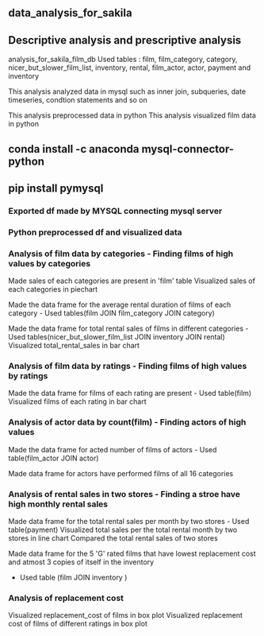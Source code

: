## data_analysis_for_sakila
## Descriptive analysis and prescriptive analysis
analysis_for_sakila_film_db
Used tables : film, film_category, category, nicer_but_slower_film_list, inventory, rental, film_actor, actor, payment and inventory

This analysis analyzed data in mysql such as inner join, subqueries, date timeseries, condtion statements and so on

This analysis preprocessed data in python
This analysis visualized film data in python

## conda install -c anaconda mysql-connector-python
## pip install pymysql

### Exported df made by MYSQL connecting mysql server
### Python preprocessed df and visualized data

### Analysis of film data by categories - Finding films of high values by categories
Made sales of each categories are present in 'film' table
Visualized sales of each categories in piechart

Made the data frame for the average rental duration of films of each category  - Used tables(film JOIN film_category JOIN category)

Made the data frame for total rental sales of films in different categories  - Used tables(nicer_but_slower_film_list JOIN inventory JOIN rental)
Visualized total_rental_sales in bar chart

### Analysis of film data by ratings - Finding films of high values by ratings
Made the data frame for films of each rating are present  - Used table(film)
Visualized films of each rating in bar chart

### Analysis of actor data by count(film) - Finding actors of high values
Made the data frame for acted number of films of actors - Used table(film_actor JOIN actor)

Made data frame for actors have performed films of all 16 categories

### Analysis of rental sales in two stores - Finding a stroe have high monthly rental sales
Made data frame for the total rental sales per month by two stores  - Used table(payment)
Visualized total sales per the total rental month by two stores in line chart
Compared the total rental sales of two stores

Made data frame for the 5 'G' rated films that have lowest replacement cost and atmost 3 copies of itself in the inventory
 - Used table (film JOIN inventory )

### Analysis of replacement cost
Visualized replacement_cost of films in box plot
Visualized replacement cost of films of different ratings in box plot



